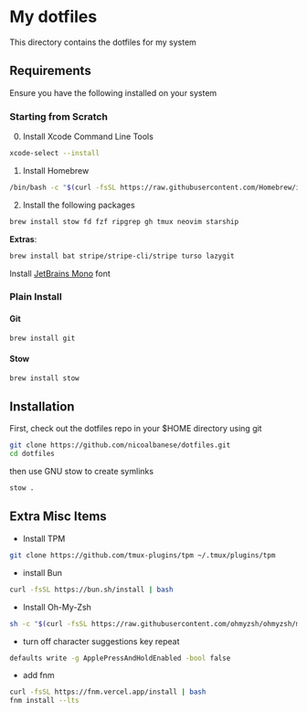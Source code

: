 # My dotfiles

This directory contains the dotfiles for my system

## Requirements

Ensure you have the following installed on your system

### Starting from Scratch

0. Install Xcode Command Line Tools

```bash
xcode-select --install
```

1. Install Homebrew

```bash
/bin/bash -c "$(curl -fsSL https://raw.githubusercontent.com/Homebrew/install/HEAD/install.sh)"
```

2. Install the following packages

```bash
brew install stow fd fzf ripgrep gh tmux neovim starship
```

**Extras**:

```bash
brew install bat stripe/stripe-cli/stripe turso lazygit
```

Install [JetBrains Mono](https://github.com/ryanoasis/nerd-fonts/releases/download/v3.1.1/JetBrainsMono.zip) font

### Plain Install

#### Git

```bash
brew install git
```

#### Stow

```bash
brew install stow
```

## Installation

First, check out the dotfiles repo in your $HOME directory using git

```bash
git clone https://github.com/nicoalbanese/dotfiles.git
cd dotfiles
```

then use GNU stow to create symlinks

```bash
stow .
```

## Extra Misc Items

- Install TPM

```bash
git clone https://github.com/tmux-plugins/tpm ~/.tmux/plugins/tpm
```

- install Bun

```bash
curl -fsSL https://bun.sh/install | bash
```

- Install Oh-My-Zsh

```bash
sh -c "$(curl -fsSL https://raw.githubusercontent.com/ohmyzsh/ohmyzsh/master/tools/install.sh)"
```

- turn off character suggestions key repeat

```bash
defaults write -g ApplePressAndHoldEnabled -bool false
```

- add fnm

```bash
curl -fsSL https://fnm.vercel.app/install | bash
fnm install --lts
```
